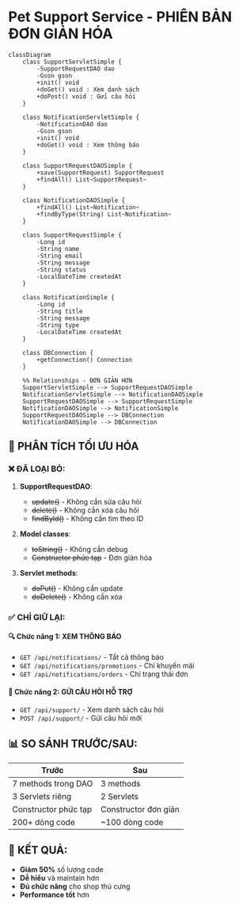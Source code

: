 # Pet Support Service - PHIÊN BẢN ĐƠN GIẢN HÓA

```mermaid
classDiagram
    class SupportServletSimple {
        -SupportRequestDAO dao
        -Gson gson
        +init() void
        +doGet() void : Xem danh sách
        +doPost() void : Gửi câu hỏi
    }

    class NotificationServletSimple {
        -NotificationDAO dao
        -Gson gson
        +init() void
        +doGet() void : Xem thông báo
    }

    class SupportRequestDAOSimple {
        +save(SupportRequest) SupportRequest
        +findAll() List~SupportRequest~
    }

    class NotificationDAOSimple {
        +findAll() List~Notification~
        +findByType(String) List~Notification~
    }

    class SupportRequestSimple {
        -Long id
        -String name
        -String email
        -String message
        -String status
        -LocalDateTime createdAt
    }

    class NotificationSimple {
        -Long id
        -String title
        -String message
        -String type
        -LocalDateTime createdAt
    }

    class DBConnection {
        +getConnection() Connection
    }

    %% Relationships - ĐƠN GIẢN HƠN
    SupportServletSimple --> SupportRequestDAOSimple
    NotificationServletSimple --> NotificationDAOSimple
    SupportRequestDAOSimple --> SupportRequestSimple
    NotificationDAOSimple --> NotificationSimple
    SupportRequestDAOSimple --> DBConnection
    NotificationDAOSimple --> DBConnection
```

## 🎯 **PHÂN TÍCH TỐI ƯU HÓA**

### ❌ **ĐÃ LOẠI BỎ:**
1. **SupportRequestDAO**: 
   - ~~update()~~ - Không cần sửa câu hỏi
   - ~~delete()~~ - Không cần xóa câu hỏi
   - ~~findById()~~ - Không cần tìm theo ID

2. **Model classes**:
   - ~~toString()~~ - Không cần debug
   - ~~Constructor phức tạp~~ - Đơn giản hóa

3. **Servlet methods**:
   - ~~doPut()~~ - Không cần update
   - ~~doDelete()~~ - Không cần xóa

### ✅ **CHỈ GIỮ LẠI:**

#### 🔍 **Chức năng 1: XEM THÔNG BÁO**
- `GET /api/notifications/` - Tất cả thông báo  
- `GET /api/notifications/promotions` - Chỉ khuyến mãi
- `GET /api/notifications/orders` - Chỉ trạng thái đơn

#### 📝 **Chức năng 2: GỬI CÂU HỎI HỖ TRỢ**
- `GET /api/support/` - Xem danh sách câu hỏi
- `POST /api/support/` - Gửi câu hỏi mới

## 📊 **SO SÁNH TRƯỚC/SAU:**

| **Trước** | **Sau** |
|-----------|---------|
| 7 methods trong DAO | 3 methods |
| 3 Servlets riêng | 2 Servlets |
| Constructor phức tạp | Constructor đơn giản |
| 200+ dòng code | ~100 dòng code |

## 🚀 **KẾT QUẢ:**
- **Giảm 50%** số lượng code
- **Dễ hiểu** và maintain hơn  
- **Đủ chức năng** cho shop thú cưng
- **Performance tốt** hơn